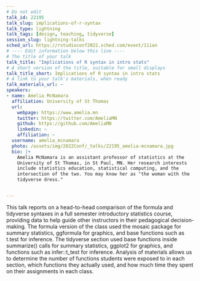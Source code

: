 ```yaml
---
# Do not edit
talk_id: 22195
talk_slug: implications-of-r-syntax
talk_type: lightning
talk_tags: [design, teaching, tidyverse]
session_slug: lightning-talks
sched_url: https://rstudioconf2022.sched.com/event/11ian
# ---- Edit information below this line ----
# The title of your talk
talk_title: "Implications of R syntax in intro stats"
# A short version of the title, suitable for small displays
talk_title_short: Implications of R syntax in intro stats
# A link to your talk's materials, when ready
talk_materials_url: ~
speakers:
- name: Amelia McNamara
  affiliation: University of St Thomas
  url:
    webpage: https://www.amelia.mn
    twitter: https://twitter.com/AmeliaMN
    github: https://github.com/AmeliaMN
    linkedin: ~
    affiliation: ~
  username: amelia_mcnamara
  photo: /assets/img/2022Conf/_talks/22195_amelia-mcnamara.jpg
  bio: |+
    Amelia McNamara is an assistant professor of statistics at the
    University of St Thomas, in St Paul, MN. Her research interests
    include statistics education, statistical computing, and the
    intersection of the two. You may know her as "the woman with the
    tidyverse dress."


---
```


<!-- ABSTRACT ----
Please write abstract below. You may use simple markdown (links, code style, bold, italics)
-->

This talk reports on a head-to-head comparison of the formula and tidyverse
syntaxes in a full semester introductory statistics course, providing data to
help guide other instructors in their pedagogical decision-making. The formula
version of the class used the mosaic package for summary statistics, ggformula
for graphics, and base functions such as t.test for inference. The tidyverse
section used base functions inside summarize() calls for summary statistics,
ggplot2 for graphics, and functions such as infer::t_test for inference.
Analysis of materials allows us to determine the number of functions students
were exposed to in each section, which functions they actually used, and how
much time they spent on their assignments in each class.
